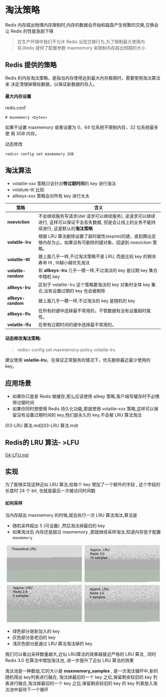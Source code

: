 # 淘汰策略

Redis 内存超出物理内存限制时,内存的数据会开始和磁盘产生频繁的交换,交换会让 Redis 的性能急剧下降

> 在生产环境中我们不允许 Redis 出现交换行为,为了限制最大使用内存,Redis 提供了配置参数 maxmemory 来限制内存超出预期的大小

## Redis 提供的策略

Redis 的内存淘汰策略，是指当内存使用达到最大内存极限时，需要使用淘汰算法来 决定清理掉哪些数据，以保证新数据的存入。

#### 最大内存设置

redis.conf

```
# maxmemory <bytes>
```

如果不设置 maxmemory 或者设置为 0，64 位系统不限制内存，32 位系统最多使 用 3GB 内存。

动态修改

```
redis> config set maxmemory 2GB
```

## 淘汰算法

- volatile-xxx 策略只会针对**带过期时间**的 key 进行淘汰
- volatule-ttl 比较
- allkeys-xxx 策略会对所有 key 进行太太

| 策略                | 含义                                                         |
| ------------------- | ------------------------------------------------------------ |
| **noeviction**      | 不会继续服务写请求(del 请求可以继续服务), 读请求可以继续进行, 这样可以保证不会丢失数据, 但是会让线上的业务不能持续进行, 这是默认的**淘汰策略** |
| **volatile-lru**    | 根据 LRU 算法删除设置了超时属性(expire)的键，直到腾出足够内存为止。如果没有可删除的键对象，回退到 noeviction 策略。 |
| **volatile-ttl**    | 跟上面几乎一样,不过淘汰策略不是 LRU, 而是比较 key 的剩余寿命 ttl , ttl越小越优先淘汰 |
| **volatile-random** | 和 **allkeys-lru** 几乎一模一样,不过淘汰的 key 是过期 key 集合中随机 key |
| **allkeys-lru**     | 区别于 volatile-lru 这个策略要淘汰的 key 对象时全体 key 集合,没有设置过期的 key 也会被剔除 |
| **allkeys-random**  | 跟上面几乎一模一样,不过淘汰的 key 是随机的 key               |
| **allkeys-lfu**     | 在所有的键中选择最不常用的，不管数据有没有设置超时属性。     |
| **volatile-lfu**    | 在带有过期时间的键中选择最不常用的。                         |

#### 动态修改淘汰策略:

> redis> config set maxmemory-policy volatile-lru

建议使用 **volatile-lru**，在保证正常服务的情况下，优先删除最近最少使用的 key。

## 应用场景

- 如果你只是拿 Redis 做缓存,那么应该使用 allkey 策略,客户端写缓存时不必携带过期时间
- 如果你同时想使用 Redis 持久化功能,那就使用 volatile-xxx 策略,这样可以保留没有设置过期时间的 key,他们是永久的 key,不会被 LRU 算法淘汰

 [03-LRU 算法.md](03-LRU 算法.md) 

## Redis的 LRU 算法- >LFU

 [04-LFU.md](04-LFU.md) 









































## 实现

为了能够实现这种近似 LRU 算法,给每个 key 增加了一个额外的字段 , 这个字段的长度时 24 个 bit, 也就是最后一次被访问时间戳

#### 如何采样

当内存超出 maxmemory 的时候,就会执行一次 LRU 算法淘汰,算法是

- 随机采样超出 5 (可设置) ,然后淘汰掉最旧的 key
- 如果淘汰后 内存还是超过 maxmemory ,那就继续采样淘汰,知道内存低于配置 `maxmemory`

![image-20200806092306769](../../../assets/image-20200806092306769.png)

- 绿色部分是新加入的 key
- 灰色部分是老旧的 key
- 浅灰色部分是通过 LRU 算法淘汰掉的 key

我们可以看出采样数量越大,近似 LRU算法的效果越接近严格的 LRU 算法 , 同时 Redis 3.0 在算法中增加淘汰池, 进一步提升了近似 LRU 算法的效果

淘汰池是一种数组,它的大小是 **maxmemory_samples** , 是一次淘汰循环中,新的随机得出 key列表进行融合, 淘汰掉最旧的一个 key 之后,保留剩余较旧的 key 列表进行融合,淘汰掉最旧的一个 key 之后,保留剩余较旧的 key 的 key 列表放入淘汰池中留待下一个循环

